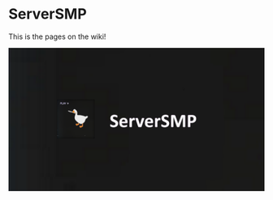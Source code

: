 # ServerSMP

This is the pages on the wiki!

![banner](https://github.com/Prince527GitHub/ServerSMP/blob/ServerSMP-Web/assets/banner-smp.png?raw=true)
